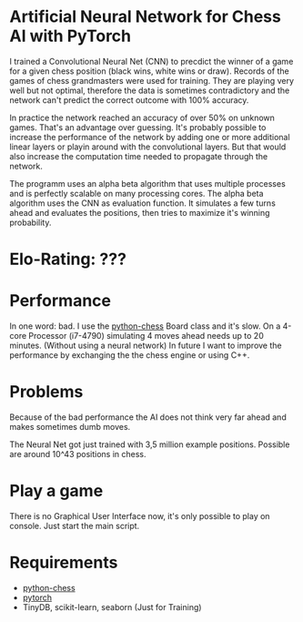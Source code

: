 # Artificial Neural Network for Chess AI with PyTorch
I trained a Convolutional Neural Net (CNN) to precdict the winner of a game for a given chess position (black wins, white wins or draw). 
Records of the games of chess grandmasters were used for training.
They are playing very well but not optimal, therefore the data is sometimes contradictory and the network can't predict the correct outcome with 100% accuracy.

In practice the network reached an accuracy of over 50% on unknown games. That's an advantage over guessing. It's probably possible to increase the performance of
the network by adding one or more additional linear layers or playin around with the convolutional layers. But that would also increase the computation time needed
to propagate through the network.

The programm uses an alpha beta algorithm that uses multiple processes and is perfectly scalable on many processing cores. 
The alpha beta algorithm uses the CNN as evaluation function. It simulates a few turns ahead and evaluates the positions, then tries to maximize it's winning probability.

# Elo-Rating: ???

# Performance
In one word: bad. I use the [python-chess](https://python-chess.readthedocs.io/en/latest/) Board class and it's slow. 
On a 4-core Processor (i7-4790) simulating 4 moves ahead needs up to 20 minutes. (Without using a neural network) 
In future I want to improve the performance by exchanging the the chess engine or using C++.

# Problems
Because of the bad performance the AI does not think very far ahead and makes sometimes dumb moves.

The Neural Net got just trained with 3,5 million example positions. Possible are around 10^43 positions in chess.

# Play a game
There is no Graphical User Interface now, it's only possible to play on console. Just start the main script.

# Requirements
- [python-chess](https://python-chess.readthedocs.io/en/latest/)
- [pytorch](pytorch.org)
- TinyDB, scikit-learn, seaborn (Just for Training)
